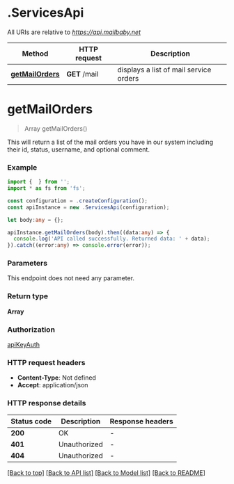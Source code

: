 # .ServicesApi

All URIs are relative to *https://api.mailbaby.net*

Method | HTTP request | Description
------------- | ------------- | -------------
[**getMailOrders**](ServicesApi.md#getMailOrders) | **GET** /mail | displays a list of mail service orders


# **getMailOrders**
> Array<MailOrder> getMailOrders()

This will return a list of the mail orders you have in our system including their id, status, username, and optional comment.

### Example


```typescript
import {  } from '';
import * as fs from 'fs';

const configuration = .createConfiguration();
const apiInstance = new .ServicesApi(configuration);

let body:any = {};

apiInstance.getMailOrders(body).then((data:any) => {
  console.log('API called successfully. Returned data: ' + data);
}).catch((error:any) => console.error(error));
```


### Parameters
This endpoint does not need any parameter.


### Return type

**Array<MailOrder>**

### Authorization

[apiKeyAuth](README.md#apiKeyAuth)

### HTTP request headers

 - **Content-Type**: Not defined
 - **Accept**: application/json


### HTTP response details
| Status code | Description | Response headers |
|-------------|-------------|------------------|
**200** | OK |  -  |
**401** | Unauthorized |  -  |
**404** | Unauthorized |  -  |

[[Back to top]](#) [[Back to API list]](README.md#documentation-for-api-endpoints) [[Back to Model list]](README.md#documentation-for-models) [[Back to README]](README.md)


